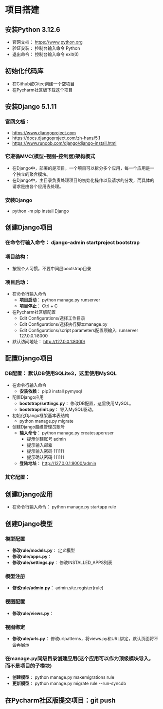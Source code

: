 # 项目搭建

## 安装Python 3.12.6
   - 官网文档： https://www.python.org 
   - 验证安装： 控制台输入命令 Python
   - 退出命令： 控制台输入命令 exit(0)

## 初始化代码库
   - 在Github或Gitee创建一个空项目
   - 在Pycharm社区版下载这个项目

## 安装Django 5.1.11
### 官网文档：
   - https://www.djangoproject.com
   - https://docs.djangoproject.com/zh-hans/5.1
   - https://www.runoob.com/django/django-install.html
### 它遵循MVC(模型-视图-控制器)架构模式
   - 在Django中，部署的是项目，一个项目可以拆分多个应用，每一个应用是一个独立的聚合模块。
   - 在Django中，主目录负责处理项目的初始化操作以及请求的分发，而具体的请求是由各个应用去处理。
### 安装Django
   - python -m pip install Django

## 创建Django项目
### 在命令行输入命令： django-admin startproject bootstrap
### 项目结构： 
   - 按照个人习惯，不要中间层bootstrap目录
### 项目启动： 
   - 在命令行输入命令
      - **项目启动**： python manage.py runserver
      - **项目停止**： Ctrl + C
   - 在Pycharm社区版配置
      - Edit Configurations/选择工作目录
      - Edit Configurations/选择执行脚本manage.py
      - Edit Configurations/script parameters配置项输入: runserver 127.0.0.1:8000
   - 默认访问地址： http://127.0.0.1:8000/

## 配置Django项目
### DB配置： 默认DB使用SQLite3，这里使用MySQL
   - 在命令行输入命令
      - **安装依赖**： pip3 install pymysql
   - 配置Django应用
      - **bootstrap/settings.py**： 修改DB配置，这里使用MySQL。
      - **bootstrap/__init__.py**： 导入MySQL驱动。
   - 初始化Django框架基本表结构
      - python manage.py migrate
   - 创建Django超级管理员账号
      - **输入命令**： python manage.py createsuperuser
         - 提示创建账号 admin
         - 提示输入邮箱 
         - 提示输入密码 111111
         - 提示确认密码 111111
      - **登陆地址**： http://127.0.0.1:8000/admin
### 其它配置： 

## 创建Django应用
   - 在命令行输入命令： python manage.py startapp rule

## 创建Django模型
### 模型配置
   - **修改rule/models.py**： 定义模型
   - **修改rule/apps.py**： 
   - **修改rule/settings.py**： 修改INSTALLED_APPS列表
### 模型注册
   - **修改rule/admin.py**： admin.site.register(rule)
### 视图配置
   - **修改rule/views.py**：  
### 视图绑定
   - **修改rule/urls.py**：  修改urlpatterns，将views.py和URL绑定，默认页面将不会再展示
### 在manage.py同级目录创建应用(这个应用可以作为顶级模块导入，而不是项目的子模块)
   - **创建模型**： python manage.py makemigrations rule
   - **更新模型**： python manage.py migrate rule --run-syncdb

## 在Pycharm社区版提交项目：git push
